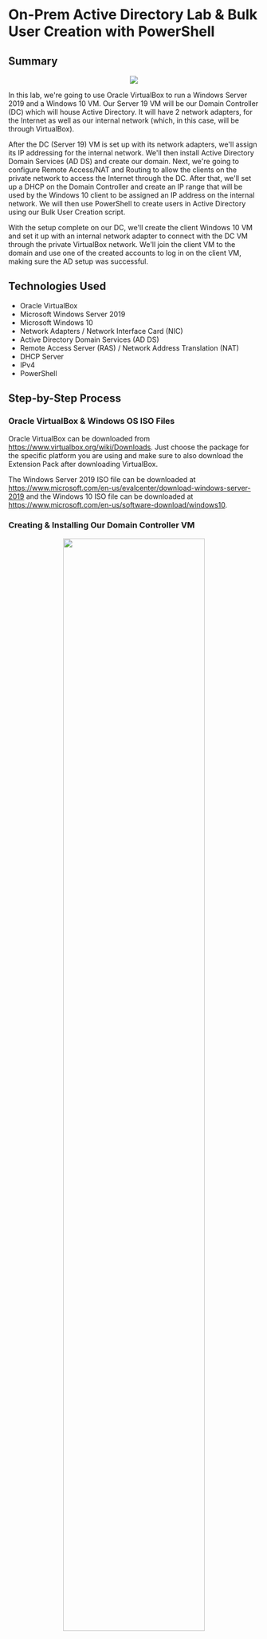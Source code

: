 # On-Prem Active Directory Lab & Bulk User Creation with PowerShell

## Summary
<div align="center">
	<img src="https://github.com/mohammedshahwan/Active-Directory/blob/main/assets/AD Diagram.png">
</div>

In this lab, we're going to use Oracle VirtualBox to run a Windows Server 2019 and a Windows 10 VM. Our Server 19 VM will be our Domain Controller (DC) which will house Active Directory. It will have 2 network adapters, for the Internet as well as our internal network (which, in this case, will be through VirtualBox).

After the DC (Server 19) VM is set up with its network adapters, we'll assign its IP addressing for the internal network.
We'll then install Active Directory Domain Services (AD DS) and create our domain.
Next, we're going to configure Remote Access/NAT and Routing to allow the clients on the private network to access the Internet through the DC.
After that, we'll set up a DHCP on the Domain Controller and create an IP range that will be used by the Windows 10 client to be assigned an IP address on the internal network.
We will then use PowerShell to create users in Active Directory using our Bulk User Creation script.

With the setup complete on our DC, we'll create the client Windows 10 VM and set it up with an internal network adapter to connect with the DC VM through the private VirtualBox network.
We'll join the client VM to the domain and use one of the created accounts to log in on the client VM, making sure the AD setup was successful.

## Technologies Used
  - Oracle VirtualBox
  - Microsoft Windows Server 2019
  - Microsoft Windows 10
  - Network Adapters / Network Interface Card (NIC)
  - Active Directory Domain Services (AD DS)
  - Remote Access Server (RAS) / Network Address Translation (NAT)
  - DHCP Server
  - IPv4
  - PowerShell

## Step-by-Step Process

### Oracle VirtualBox & Windows OS ISO Files
Oracle VirtualBox can be downloaded from https://www.virtualbox.org/wiki/Downloads. Just choose the package for the specific platform you are using and make sure to also download the Extension Pack after downloading VirtualBox.

The Windows Server 2019 ISO file can be downloaded at https://www.microsoft.com/en-us/evalcenter/download-windows-server-2019 and the Windows 10 ISO file can be downloaded at https://www.microsoft.com/en-us/software-download/windows10.

### Creating & Installing Our Domain Controller VM
<div align="center">
	<img width = "75%" src="https://github.com/mohammedshahwan/Active-Directory/blob/main/assets/AD1.png">
</div>

To get started, we'll open VirtualBox and create a new VM. To keep things simple, I'll name it "Domain Controller". Since we're starting with the Domain Controller, we'll select the Windows Server 2019 ISO file and continue with the setup. In this lab, the default settings of 2048 MB (2 GB) of memory & 1 CPU processor (as well as the other default configurations) will be used, but it can be increased as desired.

<div align="center">
	<img width = "49%" src="https://github.com/mohammedshahwan/Active-Directory/blob/main/assets/AD2.png">
  <img width = "49%" src="https://github.com/mohammedshahwan/Active-Directory/blob/main/assets/AD3.png">
</div>

With the DC VM created, before running it, we'll go to the VM "Network" settings. The default first network adapter uses NAT, which will be the Internet-dedicated adapter for the DC. We will also add a second adapter for the internal network, which will connect to the client VM through VirtualBox.

<div align="center">
	<img width = "75%" src="https://github.com/mohammedshahwan/Active-Directory/blob/main/assets/AD4.png">
</div>

With the network configurations complete, we'll open the DC VM and go through the Windows Server 2019 installation.

We'll be using one of the "Desktop Experience" OS options, the <b>Standard Evaluation (Desktop Experience)</b> OS was used in this lab. Then, we'll continue with the <b>Custom</b> installation since we're installing the OS from scratch.

Lastly, we'll be asked to make a password for the default admin account, then the installation would be complete and we can log in with the password we just created.

<div align="center">
	<img width = "75%" src="https://github.com/mohammedshahwan/Active-Directory/blob/main/assets/AD5.png">
</div>

<b>Extra</b>: For a smoother experience on the GUI, go to the "Devices" dropdown menu on VirtualBox and select "Insert Guest Additions CD Image". Then, we'll go to the Files Explorer on our DC VM and go to "This PC". In the VirtualBox Guest Additions drive, we'll run the amd64 application and install the additions. The VM will restart and the interface should be smoother.

### IP Addressing
<div align="center">
	<img src="https://github.com/mohammedshahwan/Active-Directory/blob/main/assets/AD6.png">
</div>

Now, we'll need to check which adapter is the Internet-dedicated/internal one, so we'll go to <b>"Network Connections"</b> and check the <b>Status</b> of either of the two network adapters shown.

<div align="center">
	<img width = "60%" src="https://github.com/mohammedshahwan/Active-Directory/blob/main/assets/AD7.png">
</div>

In this case, the network adapter we checked is the internal network adapter. If it was the Internet-dedicated adapter, the IP address would've been 10.x.x.x instead.

<div align="center">
	<img src="https://github.com/mohammedshahwan/Active-Directory/blob/main/assets/AD8.png">
</div>

Now that we know which is which, we'll rename them appropriately so we can easily know which adapter it is later on.

<div align="center">
	<img width = "75%" src="https://github.com/mohammedshahwan/Active-Directory/blob/main/assets/AD9.png">
</div>

Next, we'll give an IP address to our internal adapter. In the internal adapter's <b>Properties</b>, we'll go to the <b>IPv4 Properties</b> and assign it an <b>IP address</b> of 172.16.0.1 and <b>Subnet mask</b> of 255.255.255.0 as seen in the diagram shown in the Summary section. We won't assign a <b>Default gateway</b> because the DC itself will serve as the default gateway. We'll also assign a <b>Preferred DNS server address</b> of 127.0.0.1, which is just a loop-back address that refers back to itself (alternatively, we can use the 172.16.0.1 address again as well).

<div align="center">
	<img width = "60%" src="https://github.com/mohammedshahwan/Active-Directory/blob/main/assets/AD10.png">
</div>

We'll also be renaming the PC for convenience, which will prompt the device to restart.

### Installing Active Directory Domain Services (AD DS) & Creating a Domain
<div align="center">
	<img width = "75%" src="https://github.com/mohammedshahwan/Active-Directory/blob/main/assets/AD11.png">
</div>

First, we'll go to the <b>Server Manager Dashboard</b> and <b>Add roles & features</b>. We'll be asked about the installation type, which should be the default-selected <b>Role-based or feature-based installation</b>, as well as which server we want to install it on.

<div align="center">
	<img width = "75%" src="https://github.com/mohammedshahwan/Active-Directory/blob/main/assets/AD12.png">
</div>

We're going to be installing <b>Active Directory Domain Services</b>, as well as the additional features we are prompted to add with it as seen in the image (continue through the prompts and install).

<div align="center">
	<img src="https://github.com/mohammedshahwan/Active-Directory/blob/main/assets/AD13.png">
</div>

Back on the <b>Dashboard</b>, we'll see this flag appear. Even though we installed AD DS, we haven't created the domain yet, so we'll need to configure it.

<div align="center">
	<img width = "75%" src="https://github.com/mohammedshahwan/Active-Directory/blob/main/assets/AD14.png">
</div>

We want to <b>Add a new forest</b>, and then we can use any domain name, in this case, "ad-domain.com". We'll then be prompted for a password and can continue through the prompts to install, which will restart the device.

<div align="center">
	<img width = "30%" src="https://github.com/mohammedshahwan/Active-Directory/blob/main/assets/AD15.png">
</div>

As we can see when logging back in, the account is now associated with the domain.

### Creating a Dedicated (Domain) Admin account 
<div align="center">
	<img width = "50%" src="https://github.com/mohammedshahwan/Active-Directory/blob/main/assets/AD16.png">
</div>

In the start menu, we'll go to <b>Active Directory Users and Computers</b> in the <b>Windows Administrative Tools</b> folder.

<div align="center">
	<img width = "50%" src="https://github.com/mohammedshahwan/Active-Directory/blob/main/assets/AD17.png">
  <img width = "40%" src="https://github.com/mohammedshahwan/Active-Directory/blob/main/assets/AD18.png">
</div>

Here, we're going to create a new <b>Organizational Unit</b> under our domain and name it "<b>_ADMINS</b>".

<div align="center">
	<img width = "50%" src="https://github.com/mohammedshahwan/Active-Directory/blob/main/assets/AD19.png">
  <img width = "40%" src="https://github.com/mohammedshahwan/Active-Directory/blob/main/assets/AD20.png">
</div>

Now, we're going to create a new <b>User</b> in <b>_ADMINS</b>. In this example, I'll just be using my name and a common-form username for an admin account. In the next window, we'll be prompted for a password (for the lab, we'll select the <b>Password never expires</b> option as it's not relevant to this lab).

<div align="center">
	<img width = "49%" src="https://github.com/mohammedshahwan/Active-Directory/blob/main/assets/AD21.png">
  <img width = "49%" src="https://github.com/mohammedshahwan/Active-Directory/blob/main/assets/AD22.png">
</div>
The account isn't an admin account yet, so we'll go to the account's <b>Properties</b> in the <b>_ADMINS</b> folder and make it a member of "<b>Domain Admins</b>"

<b>Note:</b> Make sure to click "Check Names" after typing "domain admins" in the text box.

<div align="center">
	<img width = "75%" src="https://github.com/mohammedshahwan/Active-Directory/blob/main/assets/AD23.png">
</div>

Now, we can sign out of the default administrator account and log in to our newly created domain admin account.

### Installing a Remote Access Server (RAS) and NAT
The purpose of installing RAS/NAT is to allow the client machine (Windows 10 VM) to connect to the domain controller through the internal (private) network, and be able to access the Internet through the domain controller.

<div align="center">
	<img width = "49%" src="https://github.com/mohammedshahwan/Active-Directory/blob/main/assets/AD24.png">
  <img width = "49%" src="https://github.com/mohammedshahwan/Active-Directory/blob/main/assets/AD25.png">
</div>

Now that we're signed in on our domain admin account, we'll go to the <b>Server Manager Dashboard</b> and <b>Add roles and features</b>. This time, the role we'll be adding is <b>Remote Access</b>.

In the <b>Role Services</b> section, we'll install <b>Routing</b> and add features, which auto-selects <b>DirectAccess and VPN (RAS)</b> as well, and then we'll continue to install the new role.

<div align="center">
	<img width = "30%" src="https://github.com/mohammedshahwan/Active-Directory/blob/main/assets/AD26.png">
  <img width = "60%" src="https://github.com/mohammedshahwan/Active-Directory/blob/main/assets/AD27.png">
</div>

Now, we'll want to select <b>Routing and Remote Access</b> in the <b>Tools</b> bar and configure and enable it for the local machine (domain controller) that we are working with.
<div align="center">
	<img src="https://github.com/mohammedshahwan/Active-Directory/blob/main/assets/AD28.png">
  <img src="https://github.com/mohammedshahwan/Active-Directory/blob/main/assets/AD29.png">
</div>

We'll be configuring a <b>NAT</b> and selecting the previously-labeled public interface that is facing the Internet.

<div align="center">
	<img width = "30%" src="https://github.com/mohammedshahwan/Active-Directory/blob/main/assets/AD30.png">
</div>

After completing the RAS setup, the local domain controller server in the <b>Routing and Remote Access</b> window should appear configured with a dropdown option.

### Setting Up a DHCP Server on the Domain Controller
The DHCP server will allow clients to get an IP address and connect to the Internet through our server from the private network they will be on. 

<div align="center">
	<img width = "75%" src="https://github.com/mohammedshahwan/Active-Directory/blob/main/assets/AD31.png">
</div>

We'll return back to the <b>Server Manager Dashboard</b> and <b>Add roles and features</b>. We'll add the <b>DHCP Server</b> role and its features, then continue to install it.

<div align="center">
	<img width = "49%" src="https://github.com/mohammedshahwan/Active-Directory/blob/main/assets/AD32.png">
  <img width = "49%" src="https://github.com/mohammedshahwan/Active-Directory/blob/main/assets/AD33.png">
</div>

With the role now installed, we'll select <b>DHCP</b> in the <b>Tools</b> bar and create a new scope in the <b>IPv4</b> subcategory of our DHCP server.

<div align="center">
	<img width = "49%" src="https://github.com/mohammedshahwan/Active-Directory/blob/main/assets/AD34.png">
  <img width = "49%" src="https://github.com/mohammedshahwan/Active-Directory/blob/main/assets/AD35.png">
</div>

We'll be creating a range from 172.16.0.100 to 172.16.0.200, so I'll use that as the name to keep it simple. These will be the start and end IP addresses, and the subnet mask is 255.255.255.0 (a length of /24).

We don't have any exclusions in this lab, however, any IP addresses to be excluded from the range would be configured in the next window.

<div align="center">
	<img width = "50%" src="https://github.com/mohammedshahwan/Active-Directory/blob/main/assets/AD36.png">
</div>

Next, we are prompted about the lease duration limit. The lease duration is how long a client will occupy an IP address from the chosen range before the IP address can be assigned to a client again. In this lab, we'll keep it at the default 8 days.

This can be changed to suit business needs, for example, a cafe may have a shorter lease duration (~2 hours) so that IP addresses aren't occupied by customers who aren't there anymore and a corporate office environment may have a longer duration since an employees will be using a given client repetitively over longer periods of time. 

<div align="center">
	<img width = "49%" src="https://github.com/mohammedshahwan/Active-Directory/blob/main/assets/AD37.png">
  <img width = "49%" src="https://github.com/mohammedshahwan/Active-Directory/blob/main/assets/AD38.png">
</div>

Here, we are asked if we want to configure the DHCP options for the scope. This is what tells our clients what servers to use for the default gateway and for DNS. We want this, so we'll select Yes and use the domain controller's IP address of 172.16.0.1 (make sure to click "Add").

<div align="center">
	<img src="https://github.com/mohammedshahwan/Active-Directory/blob/main/assets/AD39.png">
</div>

Next, it will ask what we want to use as our domain server. It should already be pre-filled with the <b>ad-domain.com</b> domain we created before and the associated IP address (172.16.0.1).

We won't be configuring the WINS server, so we'll continue through the prompts. In the next prompt, we'll choose Yes to activate the scope now and then finish the configuration for the new scope.

<div align="center">
	<img width = "60%" src="https://github.com/mohammedshahwan/Active-Directory/blob/main/assets/AD40.png">
  <img width = "30%" src="https://github.com/mohammedshahwan/Active-Directory/blob/main/assets/AD41.png">
</div>

After the configuration, we'll authorize the DHCP server and refresh it. We've now completed our DHCP and DNS setup.

### AD Bulk User Creation PowerShell Script
<div align="center">
	<img src="https://github.com/mohammedshahwan/Active-Directory/blob/main/assets/Bulk%20Script.png">
</div>
Before continuing, I'll explain the functionality of the PowerShell script that will be used in the next section.

#### - User's First Password
<div align="center">
	<img width = "60%" src="https://github.com/mohammedshahwan/Active-Directory/blob/main/assets/Bulk1.png">
</div>

When an account is created, the user is typically given a password that they would change after their initial login. 

For this lab, we're assigning a simple password for demonstration purposes. We then have to convert the password into a secure string that PowerShell can then use later in the script when actually creating the user-account in Active Directory.

#### - Making a "User" Organizational Unit in Active Directory
<div align="center">
	<img width = "80%" src="https://github.com/mohammedshahwan/Active-Directory/blob/main/assets/Bulk2.png">
</div>

Here, we are just creating an organizational unit, being "<b>_USERS</b>" in the Active Directory Users and Computers section on the Domain Controller (this is similar to the "<b>_ADMINS</b>" organizational unit we created previously).

After we run the script, the change would appear on the Domain Controller as seen in the image below.
<div align="center">
	<img width = "50%" src="https://github.com/mohammedshahwan/Active-Directory/blob/main/assets/BulkAD.png">
</div>

#### - Creating the User-Accounts
<div align="center">
	<img src="https://github.com/mohammedshahwan/Active-Directory/blob/main/assets/Bulk3.png">
</div>

The final part of the script is a loop that can be broken down into 3 parts.

##### 1) Getting the Users' First & Last Names
<div align="center">
	<img width = "50%" src="https://github.com/mohammedshahwan/Active-Directory/blob/main/assets/Bulk4.png">
</div>

Here, we have a "<b>names.txt</b>" file which is a list of our users' first and last names. The file is assigned to a variable and then the first/last name pairs are extracted. A temporary variable (<b>$user</b>) will be assigned to represent the "first intitial + last name" of each user, which will end up being a user's username in most cases.

<b>Note:</b> The filename in script should be changed to the actual file's name if it is different, as well as accounting for the filepath.

##### 2) Username Duplicates
<div align="center">
	<img width = "80%" src="https://github.com/mohammedshahwan/Active-Directory/blob/main/assets/Bulk5.png">
</div>

There will be some instances where a user's "first intitial + last name" combination is the same as another user. In this section, we are checking our list in the (<b>$user</b>) variable to find any combinations that were the same between different users.

If the combination has no matches, then it becomes the user's username (<b>$username</b>).

If a match is found, then an incremental number is added to the end of the combination to create a unique username (<b>$username</b>).

##### 3) Creating the Account
<div align="center">
	<img src="https://github.com/mohammedshahwan/Active-Directory/blob/main/assets/Bulk6.png">
</div>

Finally, new user-accounts are created in Active Directory using all the information and variables we have gathered and created, and are stored in the <b>_USERS</b> organizational unit on the Domain Controller. The user's will have a unique username associated to their first and last name, and the initial password we set up previously is assigned to the account.

<b>Note:</b> On the last line, I added an option so that the password doesn't expire/does not need to be changed after the first sign-in. This was for lab-purposes and would not be replicated in actual environments.

### Creating Users (in Bulk) in Active Directory with a PowerShell Script
We'll be using our ((AD Bulk User Creation))<Link to Script?> script to create over 1200 users from a "<b>names.txt</b>" file which contains the first and last names of 1200+ users.

<div align="center">
	<img width = "75%" src="https://github.com/mohammedshahwan/Active-Directory/blob/main/assets/AD42.png">
</div>

To run the PowerShell script, we'll first need to go to <b>Windows PowerShell</b> in the start menu and run <b>Windows PowerShell ISE</b> as administrator. 

<div align="center">
	<img width = "75%" src="https://github.com/mohammedshahwan/Active-Directory/blob/main/assets/AD43.png">
</div>

To bypass the restrictions, and given that this is a lab environment, we'll remove any restrictions on running PowerShell scripts and change directories to where the "<b>names.txt</b>" file is located, as shown in the image above.

<div align="center">
	<img width = "49%" src="https://github.com/mohammedshahwan/Active-Directory/blob/main/assets/AD44.png">
  <img width = "49%" src="https://github.com/mohammedshahwan/Active-Directory/blob/main/assets/AD45.png">
</div>

I'll add my name to the top of the list and we can run the bulk user creation script.

With this, we are ready to create and use a client machine with one of the user accounts.

### Creating & Installing the Client VM
<div align="center">
	<img width = "70%" src="https://github.com/mohammedshahwan/Active-Directory/blob/main/assets/AD46.png">
</div>

Just as with the Domain Controller VM, we'll be selecting an ISO file to use for this VM, however, we'll be using the Windows 10 ISO this time. Since this is the client machine, I'll name it "CLIENT1". Same as before, we'll use 2048 MB (2 GB) of memory and 1 CPU core (can increase these options as desired for smoother function). We'll continue with the VM creation using the default settings.

<div align="center">
	<img width = "60%" src="https://github.com/mohammedshahwan/Active-Directory/blob/main/assets/AD47.png">
</div>

Before opening the VM and installing Windows, we'll go into the CLIENT1 VM's Network settings. This machine will be connecting to the Domain Controller through the internal (private) network, so we'll change the adapter settings to fit that. We are only configuring 1 adapter for this machine, unlike the 2 on the Domain Controller VM.

<div align="center">
	<img width = "49%" src="https://github.com/mohammedshahwan/Active-Directory/blob/main/assets/AD48.png">
  <img width = "49%" src="https://github.com/mohammedshahwan/Active-Directory/blob/main/assets/AD49.png">
</div>

We can now open our VM and go through the installation. When prompted we can select "I don't have a product key" (since I don't...), and we'll be using the <b>Windows 10 Pro</b> OS (make sure not to select Windows 10 Home since we can't join the domain with it). Then, we'll continue with the <b>Custom</b> installation since we're installing this OS onto an empty hard drive as well.

When prompted to select a network, we'll select that we don't have internet. We'll be continuing with the "limited setup"/"using for home" options since we're making a local account and not creating a Microsoft account.

Finally, we make an initial "user" account by giving it a name and, optionally, a password.

Our installation is now complete.

### Client Configurations
<div align="center">
	<img width = "75%" src="https://github.com/mohammedshahwan/Active-Directory/blob/main/assets/AD50.png">
</div>

After logging into our client machine, we can open Command Prompt and test our connections by pinging a website like Google and pinging the domain. This shows that the network connections from the diagram shown in the Summary section are all functional.

<div align="center">
	<img width = "50%" src="https://github.com/mohammedshahwan/Active-Directory/blob/main/assets/AD51.png">
</div>

We'll be renaming the client-host and adding it to the domain, so <b>System</b> in the <b>Settings</b> and scroll down to the <b>Rename this PC (advanced)</b> setting.

<div align="center">
	<img width = "45%" src="https://github.com/mohammedshahwan/Active-Directory/blob/main/assets/AD52.png">
  <img width = "40%" src="https://github.com/mohammedshahwan/Active-Directory/blob/main/assets/AD53.png">
</div>

There, we will select <b>Change</b>, where we can rename the computer to "CLIENT1" while adding it as a member of our domain (ad-domain.com).

We'll be prompted for the user/pass of an account that is a member of the domain. Here, we can use one of the <b>_USER</b> accounts we created using our PowerShell script (though the domain admin account created would work as well). The client will then restart.

<div align="center">
	<img width = "75%" src="https://github.com/mohammedshahwan/Active-Directory/blob/main/assets/AD54.png">
</div>

When logging back in, we'll use the account we entered in the previous step.

<div align="center">
	<img src="https://github.com/mohammedshahwan/Active-Directory/blob/main/assets/AD55.png">
</div>

We can then open Command Prompt and confirm that we are now logged in with a user that is a member of the domain.

### Confirmation at the Domain Controller
<div align="center">
	<img width = "49%" src="https://github.com/mohammedshahwan/Active-Directory/blob/main/assets/AD56.png">
  <img width = "49%" src="https://github.com/mohammedshahwan/Active-Directory/blob/main/assets/AD57.png">
</div>

If we check back on the Domain Controller machine, we'll see in the <b>DHCP</b> server that a lease has been granted to our CLIENT1 machine.

We can also check in <b>Active Directory Users and Computers</b>, and we'll find that the client VM is listed under the Computers section since it was joined to the domain.

